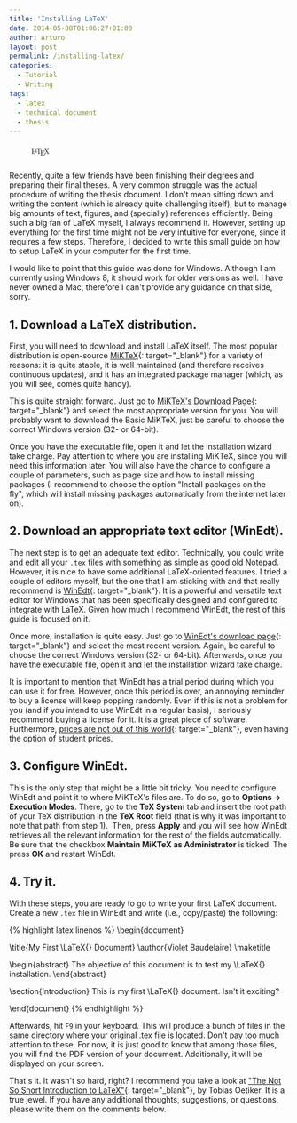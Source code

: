 ```yaml
---
title: 'Installing LaTeX'
date: 2014-05-08T01:06:27+01:00
author: Arturo
layout: post
permalink: /installing-latex/
categories:
  - Tutorial
  - Writing
tags:
  - latex
  - technical document
  - thesis
---
```

<figure class="alignleft">
	<img width="32" src="../multimedia/icons/latex.png"/>
</figure>
Recently, quite a few friends have been finishing their degrees and preparing their final theses. A very common struggle was the actual procedure of writing the thesis document. I don't mean sitting down and writing the content (which is already quite challenging itself), but to manage big amounts of text, figures, and (specially) references efficiently. Being such a big fan of LaTeX myself, I always recommend it. However, setting up everything for the first time might not be very intuitive for everyone, since it requires a few steps. Therefore, I decided to write this small guide on how to setup LaTeX in your computer for the first time.

<!--more-->

I would like to point that this guide was done for Windows. Although I am currently using Windows 8, it should work for older versions as well. I have never owned a Mac, therefore I can't provide any guidance on that side, sorry.

## 1. Download a LaTeX distribution.

First, you will need to download and install LaTeX itself. The most popular distribution is open-source [MiKTeX](http://miktex.org/){: target="_blank"} for a variety of reasons: it is quite stable, it is well maintained (and therefore receives continuous updates), and it has an integrated package manager (which, as you will see, comes quite handy).

This is quite straight forward. Just go to [MiKTeX's Download Page](http://miktex.org/download){: target="_blank"} and select the most appropriate version for you. You will probably want to download the Basic MiKTeX, just be careful to choose the correct Windows version (32- or 64-bit).

Once you have the executable file, open it and let the installation wizard take charge. Pay attention to where you are installing MiKTeX, since you will need this information later. You will also have the chance to configure a couple of parameters, such as page size and how to install missing packages (I recommend to choose the option "Install packages on the fly", which will install missing packages automatically from the internet later on).

## 2. Download an appropriate text editor (WinEdt).

The next step is to get an adequate text editor. Technically, you could write and edit all your `.tex` files with something as simple as good old Notepad. However, it is nice to have some additional LaTeX-oriented features. I tried a couple of editors myself, but the one that I am sticking with and that really recommend is [WinEdt](http://winedt.com/){: target="_blank"}. It is a powerful and versatile text editor for Windows that has been specifically designed and configured to integrate with LaTeX. Given how much I recommend WinEdt, the rest of this guide is focused on it.

Once more, installation is quite easy. Just go to [WinEdt's download page](http://winedt.com/download.html){: target="_blank"} and select the most recent version. Again, be careful to choose the correct Windows version (32- or 64-bit). Afterwards, once you have the executable file, open it and let the installation wizard take charge.

It is important to mention that WinEdt has a trial period during which you can use it for free. However, once this period is over, an annoying reminder to buy a license will keep popping randomly. Even if this is not a problem for you (and if you intend to use WinEdt in a regular basis), I seriously recommend buying a license for it. It is a great piece of software. Furthermore, [prices are not out of this world](http://winedt.com/registration.html){: target="_blank"}, even having the option of student prices.

## 3. Configure WinEdt.

This is the only step that might be a little bit tricky. You need to configure WinEdt and point it to where MiKTeX's files are. To do so, go to **Options → Execution Modes**. There, go to the **TeX System** tab and insert the root path of your TeX distribution in the **TeX Root** field (that is why it was important to note that path from step 1).  Then, press **Apply** and you will see how WinEdt retrieves all the relevant information for the rest of the fields automatically. Be sure that the checkbox **Maintain MiKTeX as Administrator** is ticked. The press **OK** and restart WinEdt.

## 4. Try it.

With these steps, you are ready to go to write your first LaTeX document. Create a new `.tex` file in WinEdt and write (i.e., copy/paste) the following:

{% highlight latex linenos %}
\begin{document}

\title{My First \LaTeX{} Document}
\author{Violet Baudelaire}
\maketitle

\begin{abstract}
The objective of this document is to test my \LaTeX{} installation.
\end{abstract}

\section{Introduction}
This is my first \LaTeX{} document. Isn't it exciting?

\end{document}
{% endhighlight %}


Afterwards, hit `F9` in your keyboard. This will produce a bunch of files in the same directory where your original .tex file is located. Don't pay too much attention to these. For now, it is just good to know that among those files, you will find the PDF version of your document. Additionally, it will be displayed on your screen.

That's it. It wasn't so hard, right? I recommend you take a look at ["The Not So Short Introduction to LaTeX"](http://tobi.oetiker.ch/lshort/lshort.pdf){: target="_blank"}, by Tobias Oetiker. It is a true jewel. If you have any additional thoughts, suggestions, or questions, please write them on the comments below.
